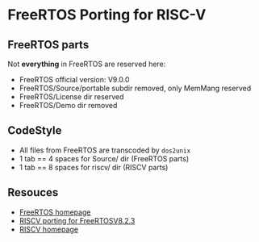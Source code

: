 # FreeRTOS Porting for RISC-V

## FreeRTOS parts
Not **everything** in FreeRTOS are reserved here:
* FreeRTOS official version: V9.0.0
* FreeRTOS/Source/portable subdir removed, only MemMang reserved
* FreeRTOS/License dir reserved
* FreeRTOS/Demo dir removed

## CodeStyle
* All files from FreeRTOS are transcoded by `dos2unix`
* 1 tab == 4 spaces for Source/ dir (FreeRTOS parts)
* 1 tab == 8 spaces for riscv/ dir (RISCV parts)

## Resouces
* [FreeRTOS homepage](https://www.freertos.org/)
* [RISCV porting for FreeRTOSV8.2.3](https://interactive.freertos.org/hc/en-us/community/posts/210030246-32-bit-and-64-bit-RISC-V-using-GCC)
* [RISCV homepage](https://riscv.org/)
